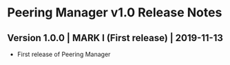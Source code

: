 # Peering Manager v1.0 Release Notes

## Version 1.0.0 | MARK I (First release) | 2019-11-13

* First release of Peering Manager

